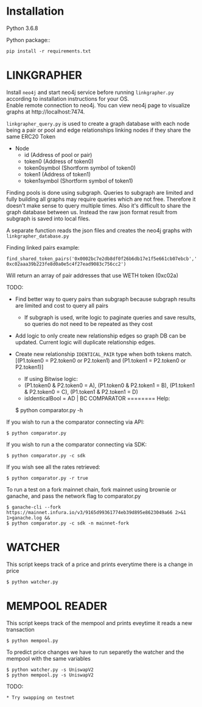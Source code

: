 Installation
========
Python 3.6.8

Python package::

    pip install -r requirements.txt


LINKGRAPHER
=========

Install `neo4j` and start neo4j service before running `linkgrapher.py` according to installation instructions for your OS.  
Enable remote connection to neo4j. You can view neo4j page to visualize graphs at http://localhost:7474.

`linkgrapher_query.py` is used to create a graph database with each node being a pair or pool and edge relationships linking nodes if they share the same ERC20 Token

- Node
  - id (Address of pool or pair)
  - token0 (Address of token0)
  - token0symbol (Shortform symbol of token0)
  - token1 (Address of token1)
  - token1symbol (Shortform symbol of token1)

Finding pools is done using subgraph. Queries to subgraph are limited and fully building all graphs may require queries which are not free. Therefore it doesn't make sense to query multiple times. Also it's difficult to share the graph database between us. Instead the raw json format result from subgraph is saved into local files.

A separate function reads the json files and creates the neo4j graphs with `linkgrapher_database.py`

Finding linked pairs example:

`find_shared_token_pairs('0x0002bc7e2db8df0f26b6db17e1f5e661cb07ebcb','0xc02aaa39b223fe8d0a0e5c4f27ead9083c756cc2')`

Will return an array of pair addresses that use WETH token (0xc02a)

TODO:
 * Find better way to query pairs than subgraph because subgraph results are limited and cost to query all pairs
   * If subgraph is used, write logic to paginate queries and save results, so queries do not need to be repeated as they cost
 * Add logic to only create new relationship edges so graph DB can be updated. Current logic will duplicate relationship edges.
 * Create new relationship `IDENTICAL_PAIR` type when both tokens match. [(P1.token0 = P2.token0 or P2.token1) and (P1.token1 = P2.token0 or P2.token1)]
   * If using Bitwise logic:
   * (P1.token0 & P2.token0 = A), (P1.token0 & P2.token1 = B), (P1.token1 & P2.token0 = C), (P1.token1 & P2.token1 = D)
   * isIdenticalBool = AD | BC 
COMPARATOR
========
Help:

    $ python comparator.py -h

If you wish to run a the comparator connecting via API:

    $ python comparator.py

If you wish to run a the comparator connecting via SDK:

    $ python comparator.py -c sdk

If you wish see all the rates retrieved:

    $ python comparator.py -r true

To run a test on a fork mainnet chain, fork mainnet using brownie or ganache, and pass the network flag to comparator.py

    $ ganache-cli --fork https://mainnet.infura.io/v3/9165d99361774eb39d895e8623049a66 2>&1 1>ganache.log &&
    $ python comparator.py -c sdk -n mainnet-fork


WATCHER
========
This script keeps track of a price and prints everytime there is a change in price

    $ python watcher.py


MEMPOOL READER
========
This script keeps track of the mempool and prints eveytime it reads a new transaction

    $ python mempool.py


To predict price changes we have to run separetly the watcher and the mempool with the same variables

    $ python watcher.py -s UniswapV2
    $ python mempool.py -s UniswapV2


TODO:

    * Try swapping on testnet

